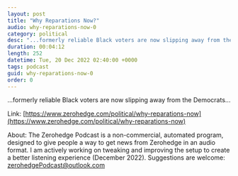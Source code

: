 ```yaml
---
layout: post
title: "Why Reparations Now?"
audio: why-reparations-now-0
category: political
desc: "...formerly reliable Black voters are now slipping away from the Democrats..."
duration: 00:04:12
length: 252
datetime: Tue, 20 Dec 2022 02:40:00 +0000
tags: podcast
guid: why-reparations-now-0
order: 0
---
```

...formerly reliable Black voters are now slipping away from the Democrats...

Link: [https://www.zerohedge.com/political/why-reparations-now](https://www.zerohedge.com/political/why-reparations-now)

About: The Zerohedge Podcast is a non-commercial, automated program, designed to give people a way to get news from Zerohedge in an audio format.  I am actively working on tweaking and improving the setup to create a better listening experience (December 2022).  Suggestions are welcome: [zerohedgePodcast@outlook.com](mailto:zerohedgePodcast@outlook.com)